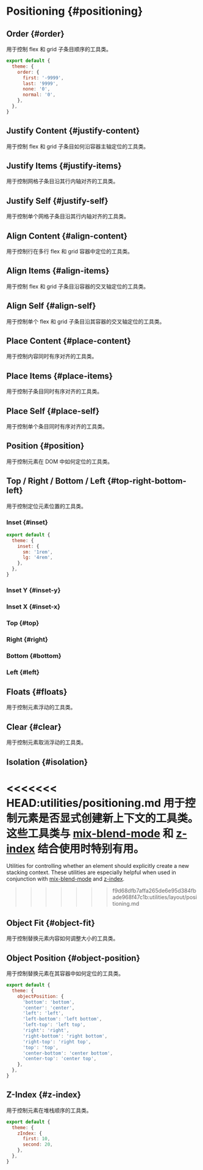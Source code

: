 # Positioning {#positioning}

## Order {#order}

用于控制 flex 和 grid 子条目顺序的工具类。

<PlaygroundWithVariants
  variant='5'
  :variants="['first', 'last', 'none', '1', '2', '3', '4', '5', '6', '7', '8', '9', '10', '11', '12', '13', '14', '-1', '-2', '-3', '-4', '-5', '-6', '-7', '-8', '-9', '-10', '-11', '-12', '-13', '-14', '-6666']"
  prefix='order'
  nested=true
  fixed='!block'
  appended='order-1 order-2 order-3 order-4 order-5 order-6 order-7 order-8 order-9 order-10 order-11 rounded-md grid bg-teal-500 bg-yellow-400 bg-teal-100 p-2 w-6 h-6 gap-2 grid-cols-3 text-xs text-white text-center flex flex-col justify-center'
  html='&lt;div class="grid gap-2 grid-cols-3 bg-teal-100 rounded-md p-2 text-xs text-white text-center"&gt;
&lt;div class="order-1 rounded-md bg-teal-500 w-6 h-6 flex flex-col justify-center"&gt;1&lt;/div&gt;
&lt;div class="order-2 rounded-md bg-teal-500 w-6 h-6 flex flex-col justify-center"&gt;2&lt;/div&gt;
&lt;div class="order-3 rounded-md bg-teal-500 w-6 h-6 flex flex-col justify-center"&gt;3&lt;/div&gt;
&lt;div class="order-4 rounded-md bg-teal-500 w-6 h-6 flex flex-col justify-center"&gt;4&lt;/div&gt;
&lt;div class="order-5 {class} rounded-md bg-yellow-400 w-6 h-6 flex flex-col justify-center"&gt;5&lt;/div&gt;
&lt;div class="order-5 rounded-md bg-teal-500 w-6 h-6 flex flex-col justify-center"&gt;6&lt;/div&gt;
&lt;div class="order-6 rounded-md bg-teal-500 w-6 h-6 flex flex-col justify-center"&gt;7&lt;/div&gt;
&lt;div class="order-7 rounded-md bg-teal-500 w-6 h-6 flex flex-col justify-center"&gt;8&lt;/div&gt;
&lt;div class="order-8 rounded-md bg-teal-500 w-6 h-6 flex flex-col justify-center"&gt;9&lt;/div&gt;
&lt;div class="order-9 rounded-md bg-teal-500 w-6 h-6 flex flex-col justify-center"&gt;10&lt;/div&gt;
&lt;div class="order-10 rounded-md bg-teal-500 w-6 h-6 flex flex-col justify-center"&gt;11&lt;/div&gt;
&lt;div class="order-11 rounded-md bg-teal-500 w-6 h-6 flex flex-col justify-center"&gt;12&lt;/div&gt;
&lt;/div&gt;'
/>

<Customizing>

```js windi.config.js
export default {
  theme: {
    order: {
      first: '-9999',
      last: '9999',
      none: '0',
      normal: '0',
    },
  },
}
```

</Customizing>

## Justify Content {#justify-content}

用于控制 flex 和 grid 子条目如何沿容器主轴定位的工具类。

<PlaygroundWithVariants
  variant='start'
  :variants="['start', 'end', 'center', 'between', 'around', 'evenly']"
  prefix='justify'
  nested=true
  fixed='pt-20'
  appended='flex rounded-md bg-teal-500 bg-teal-100 p-2 space-x-2 w-6 h-6'
  html='&lt;div class="flex {class} bg-teal-100 rounded-md p-2 space-x-2"&gt;
&lt;div class="rounded-md bg-teal-500 w-6 h-6"&gt;&lt;/div&gt;
&lt;div class="rounded-md bg-teal-500 w-6 h-6"&gt;&lt;/div&gt;
&lt;div class="rounded-md bg-teal-500 w-6 h-6"&gt;&lt;/div&gt;
&lt;/div&gt;'
/>

## Justify Items {#justify-items}

用于控制网格子条目沿其行内轴对齐的工具类。

<PlaygroundWithVariants
  variant='auto'
  :variants="['auto', 'start', 'end', 'center', 'stretch']"
  prefix='justify-items'
  nested=true
  fixed='!block'
  appended='grid rounded-md bg-teal-500 bg-teal-100 p-2 min-w-6 h-6 gap-2 grid-cols-2 text-xs text-white text-center flex flex-col justify-center'
  html='&lt;div class="grid {class} gap-2 grid-cols-2 bg-teal-100 rounded-md p-2 text-xs text-white text-center"&gt;
&lt;div class="rounded-md bg-teal-500 min-w-6 h-6 flex flex-col justify-center"&gt;1&lt;/div&gt;
&lt;div class="rounded-md bg-teal-500 min-w-6 h-6 flex flex-col justify-center"&gt;2&lt;/div&gt;
&lt;div class="rounded-md bg-teal-500 min-w-6 h-6 flex flex-col justify-center"&gt;3&lt;/div&gt;
&lt;div class="rounded-md bg-teal-500 min-w-6 h-6 flex flex-col justify-center"&gt;4&lt;/div&gt;
&lt;div class="rounded-md bg-teal-500 min-w-6 h-6 flex flex-col justify-center"&gt;5&lt;/div&gt;
&lt;div class="rounded-md bg-teal-500 min-w-6 h-6 flex flex-col justify-center"&gt;6&lt;/div&gt;
&lt;div class="rounded-md bg-teal-500 min-w-6 h-6 flex flex-col justify-center"&gt;7&lt;/div&gt;
&lt;div class="rounded-md bg-teal-500 min-w-6 h-6 flex flex-col justify-center"&gt;8&lt;/div&gt;
&lt;/div&gt;'
/>

## Justify Self {#justify-self}

用于控制单个网格子条目沿其行内轴对齐的工具类。

<PlaygroundWithVariants
  variant='auto'
  :variants="['auto', 'start', 'end', 'center', 'stretch']"
  prefix='justify-self'
  nested=true
  fixed='!block'
  appended='grid rounded-md bg-teal-500 bg-yellow-400 bg-teal-100 p-2 min-w-6 h-6 gap-2 grid-cols-2 text-xs text-white text-center flex flex-col justify-center'
  html='&lt;div class="grid gap-2 grid-cols-2 bg-teal-100 rounded-md p-2 text-xs text-white text-center"&gt;
&lt;div class="rounded-md bg-teal-500 min-w-6 h-6 flex flex-col justify-center"&gt;1&lt;/div&gt;
&lt;div class="rounded-md bg-teal-500 min-w-6 h-6 flex flex-col justify-center"&gt;2&lt;/div&gt;
&lt;div class="rounded-md bg-teal-500 min-w-6 h-6 flex flex-col justify-center"&gt;3&lt;/div&gt;
&lt;div class="{class} bg-yellow-400 rounded-md bg-teal-500 min-w-6 h-6 flex flex-col justify-center"&gt;4&lt;/div&gt;
&lt;div class="rounded-md bg-teal-500 min-w-6 h-6 flex flex-col justify-center"&gt;5&lt;/div&gt;
&lt;div class="rounded-md bg-teal-500 min-w-6 h-6 flex flex-col justify-center"&gt;6&lt;/div&gt;
&lt;div class="rounded-md bg-teal-500 min-w-6 h-6 flex flex-col justify-center"&gt;7&lt;/div&gt;
&lt;div class="rounded-md bg-teal-500 min-w-6 h-6 flex flex-col justify-center"&gt;8&lt;/div&gt;
&lt;/div&gt;'
/>

## Align Content {#align-content}

用于控制行在多行 flex 和 grid 容器中定位的工具类。

<PlaygroundWithVariants
  variant='center'
  :variants="['center', 'start', 'end', 'between', 'around', 'evenly']"
  prefix='content'
  nested=true
  fixed='!block'
  appended='grid rounded-md bg-teal-500 bg-teal-100 p-2 min-w-6 h-6 gap-2 grid-cols-2 text-xs text-white text-center flex flex-col justify-center h-48'
  html='&lt;div class="grid {class} gap-2 grid-cols-2 bg-teal-100 rounded-md p-2 text-xs text-white text-center h-48"&gt;
&lt;div class="rounded-md bg-teal-500 min-w-6 h-6 flex flex-col justify-center"&gt;1&lt;/div&gt;
&lt;div class="rounded-md bg-teal-500 min-w-6 h-6 flex flex-col justify-center"&gt;2&lt;/div&gt;
&lt;div class="rounded-md bg-teal-500 min-w-6 h-6 flex flex-col justify-center"&gt;3&lt;/div&gt;
&lt;div class="rounded-md bg-teal-500 min-w-6 h-6 flex flex-col justify-center"&gt;4&lt;/div&gt;
&lt;div class="rounded-md bg-teal-500 min-w-6 h-6 flex flex-col justify-center"&gt;5&lt;/div&gt;
&lt;div class="rounded-md bg-teal-500 min-w-6 h-6 flex flex-col justify-center"&gt;6&lt;/div&gt;
&lt;/div&gt;'
/>

## Align Items {#align-items}

用于控制 flex 和 grid 子条目沿容器的交叉轴定位的工具类。

<PlaygroundWithVariants
  variant='start'
  :variants="['start', 'end', 'center', 'baseline', 'stretch']"
  prefix='items'
  nested=true
  fixed='pt-10'
  appended='flex justify-center rounded-md bg-teal-500 bg-teal-100 p-2 space-x-2 w-6 min-h-6 h-32'
  html='&lt;div class="flex {class} justify-center bg-teal-100 rounded-md p-2 space-x-2 h-32"&gt;
&lt;div class="rounded-md bg-teal-500 w-6 min-h-6"&gt;&lt;/div&gt;
&lt;div class="rounded-md bg-teal-500 w-6 min-h-6"&gt;&lt;/div&gt;
&lt;div class="rounded-md bg-teal-500 w-6 min-h-6"&gt;&lt;/div&gt;
&lt;/div&gt;'
/>

## Align Self {#align-self}

用于控制单个 flex 和 grid 子条目沿其容器的交叉轴定位的工具类。

<PlaygroundWithVariants
  variant='center'
  :variants="['auto', 'start', 'end', 'center', 'stretch']"
  prefix='self'
  nested=true
  fixed='pt-10'
  appended='flex justify-center rounded-md bg-teal-500 bg-yellow-400 bg-teal-100 p-2 space-x-2 w-6 min-h-6 h-32'
  html='&lt;div class="flex justify-center bg-teal-100 rounded-md p-2 space-x-2 h-32"&gt;
&lt;div class="rounded-md bg-teal-500 w-6 min-h-6"&gt;&lt;/div&gt;
&lt;div class="{class} rounded-md bg-yellow-400 w-6 min-h-6"&gt;&lt;/div&gt;
&lt;div class="rounded-md bg-teal-500 w-6 min-h-6"&gt;&lt;/div&gt;
&lt;/div&gt;'
/>

## Place Content {#place-content}

用于控制内容同时有序对齐的工具类。

<PlaygroundWithVariants
  variant='center'
  :variants="['center', 'start', 'end', 'between', 'around', 'evenly', 'stretch']"
  prefix='place-content'
  nested=true
  fixed='!block'
  appended='grid rounded-md bg-teal-500 bg-teal-100 p-2 h-6 gap-2 grid-cols-2 text-xs text-white text-center flex flex-col justify-center h-38'
  html='&lt;div class="grid {class} gap-2 grid-cols-2 bg-teal-100 rounded-md p-2 text-xs text-white text-center h-38"&gt;
&lt;div class="rounded-md bg-teal-500 h-6 flex flex-col justify-center"&gt;1&lt;/div&gt;
&lt;div class="rounded-md bg-teal-500 h-6 flex flex-col justify-center"&gt;2&lt;/div&gt;
&lt;div class="rounded-md bg-teal-500 h-6 flex flex-col justify-center"&gt;3&lt;/div&gt;
&lt;div class="rounded-md bg-teal-500 h-6 flex flex-col justify-center"&gt;4&lt;/div&gt;
&lt;div class="rounded-md bg-teal-500 h-6 flex flex-col justify-center"&gt;5&lt;/div&gt;
&lt;div class="rounded-md bg-teal-500 h-6 flex flex-col justify-center"&gt;6&lt;/div&gt;
&lt;/div&gt;'
/>

## Place Items {#place-items}

用于控制子条目同时有序对齐的工具类。

<PlaygroundWithVariants
  variant='auto'
  :variants="['auto', 'start', 'end', 'center', 'stretch']"
  prefix='place-items'
  nested=true
  fixed='!block'
  appended='grid rounded-md bg-teal-500 bg-teal-100 p-2 min-w-6 h-6 gap-2 grid-cols-2 text-xs text-white text-center flex flex-col justify-center h-38'
  html='&lt;div class="grid {class} gap-2 grid-cols-2 bg-teal-100 rounded-md p-2 text-xs text-white text-center h-38"&gt;
&lt;div class="rounded-md bg-teal-500 min-w-6 h-6 flex flex-col justify-center"&gt;1&lt;/div&gt;
&lt;div class="rounded-md bg-teal-500 min-w-6 h-6 flex flex-col justify-center"&gt;2&lt;/div&gt;
&lt;div class="rounded-md bg-teal-500 min-w-6 h-6 flex flex-col justify-center"&gt;3&lt;/div&gt;
&lt;div class="rounded-md bg-teal-500 min-w-6 h-6 flex flex-col justify-center"&gt;4&lt;/div&gt;
&lt;div class="rounded-md bg-teal-500 min-w-6 h-6 flex flex-col justify-center"&gt;5&lt;/div&gt;
&lt;div class="rounded-md bg-teal-500 min-w-6 h-6 flex flex-col justify-center"&gt;6&lt;/div&gt;
&lt;/div&gt;'
/>

## Place Self {#place-self}

用于控制单个条目同时有序对齐的工具类。

<PlaygroundWithVariants
  variant='auto'
  :variants="['auto', 'start', 'end', 'center', 'stretch']"
  prefix='place-self'
  nested=true
  fixed='!block'
  appended='grid rounded-md bg-teal-500 bg-yellow-400 bg-teal-100 p-2 min-w-6 h-6 gap-2 grid-cols-2 text-xs text-white text-center flex flex-col justify-center h-38'
  html='&lt;div class="grid gap-2 grid-cols-2 bg-teal-100 rounded-md p-2 text-xs text-white text-center h-38"&gt;
&lt;div class="rounded-md bg-teal-500 min-w-6 h-6 flex flex-col justify-center"&gt;1&lt;/div&gt;
&lt;div class="rounded-md bg-teal-500 min-w-6 h-6 flex flex-col justify-center"&gt;2&lt;/div&gt;
&lt;div class="{class} rounded-md bg-yellow-400 min-w-6 h-6 flex flex-col justify-center"&gt;3&lt;/div&gt;
&lt;div class="rounded-md bg-teal-500 min-w-6 h-6 flex flex-col justify-center"&gt;4&lt;/div&gt;
&lt;div class="rounded-md bg-teal-500 min-w-6 h-6 flex flex-col justify-center"&gt;5&lt;/div&gt;
&lt;div class="rounded-md bg-teal-500 min-w-6 h-6 flex flex-col justify-center"&gt;6&lt;/div&gt;
&lt;/div&gt;'
/>

## Position {#position}

用于控制元素在 DOM 中如何定位的工具类。

<PlaygroundWithVariants
  variant='static'
  :variants="['static', 'fixed', 'absolute', 'relative', 'sticky']"
  nested=true
  fixed='relative text-xs'
  appended='rounded-md clear-both bg-teal-500 bg-teal-100 w-8 h-8 mr-2 bg-red-400 bg-green-400 bg-blue-400 inline-block top-0 left-0'
  html='&lt;p&gt;In this demo you can control the &lt;code&gt;position&lt;/code&gt; property for the green box.&lt;/p&gt;
&lt;div class="inline-block rounded-md w-8 h-8 bg-red-400 mr-2"&gt;&lt;/div&gt;
&lt;div class="inline-block {class} top-0 left-0 rounded-md bg-green-400 w-8 h-8 mr-2"&gt;&lt;/div&gt;
&lt;div class="inline-block rounded-md w-8 h-8 bg-blue-400"&gt;&lt;/div&gt;
&lt;p class="clear-both"&gt;To see the effect of &lt;code&gt;sticky&lt;/code&gt; positioning, select the &lt;code&gt;position: sticky&lt;/code&gt; option and scroll this container.&lt;/p&gt;
&lt;p&gt;The element will scroll along with its container, until it is at the top of the container (or reaches the offset specified in &lt;code&gt;top&lt;/code&gt;), and will then stop scrolling, so it stays visible.&lt;/p&gt;
&lt;p&gt;The rest of this text is only supplied to make sure the container overflows, so as to enable you to scroll it and see the effect.&lt;/p&gt;
&lt;hr&gt;
&lt;p&gt;Far out in the uncharted backwaters of the unfashionable end of the western spiral arm of the Galaxy lies a small unregarded yellow sun. Orbiting this at a distance of roughly ninety-two million miles is an utterly insignificant little blue green planet whose ape-descended life forms are so amazingly primitive that they still think digital watches are a pretty neat idea.&lt;/p&gt; '
/>

## Top / Right / Bottom / Left {#top-right-bottom-left}

用于控制定位元素位置的工具类。

### Inset {#inset}

<PlaygroundWithVariants
  variant='4'
  :variants="['0', 'px', 'auto', 'full', '0.5', '1', '2', '4', '8', '12', '14', '16', '20', '24', '48', '1/3', '1.5rem', '32px', '-px', '-0.5', '-2', '-4', '-8', '-12', '-1/3', '-1.5rem', '-32px', '-full']"
  prefix='inset'
  nested=true
  fixed='relative text-xs text-white w-screen h-full'
  appended='absolute h-8 bg-green-400 rounded-md text-center max-w-24 p-2'
  html='&lt;div class="absolute {class} bg-green-400 rounded-md p-2 text-center max-w-24 h-8"&gt;{class}&lt;/div&gt;'
/>

<Customizing>

```js windi.config.js
export default {
  theme: {
    inset: {
      sm: '1rem',
      lg: '4rem',
    },
  },
}
```

</Customizing>

### Inset Y {#inset-y}

<PlaygroundWithVariants
  variant='4'
  :variants="['0', 'px', 'auto', 'full', '0.5', '1', '2', '4', '8', '12', '14', '16', '20', '24', '48', '1/3', '1.5rem', '32px', '-px', '-0.5', '-2', '-4', '-8', '-12', '-1/3', '-1.5rem', '-32px', '-full']"
  prefix='inset-y'
  nested=true
  fixed='relative text-xs text-white w-screen h-full'
  appended='absolute h-8 bg-green-400 rounded-md text-center max-w-24 p-2'
  html='&lt;div class="absolute {class} bg-green-400 rounded-md p-2 text-center max-w-24 h-8"&gt;{class}&lt;/div&gt;'
/>

### Inset X {#inset-x}

<PlaygroundWithVariants
  variant='4'
  :variants="['0', 'px', 'auto', 'full', '0.5', '1', '2', '4', '8', '12', '14', '16', '20', '24', '48', '1/3', '1.5rem', '32px', '-px', '-0.5', '-2', '-4', '-8', '-12', '-1/3', '-1.5rem', '-32px', '-full']"
  prefix='inset-x'
  nested=true
  fixed='relative text-xs text-white w-screen h-full'
  appended='absolute h-8 bg-green-400 rounded-md text-center max-w-24 p-2'
  html='&lt;div class="absolute {class} bg-green-400 rounded-md p-2 text-center max-w-24 h-8"&gt;{class}&lt;/div&gt;'
/>


### Top {#top}

<PlaygroundWithVariants
  variant='4'
  :variants="['0', 'px', 'auto', 'full', '0.5', '1', '2', '4', '8', '12', '14', '16', '20', '24', '48', '1/3', '1.5rem', '32px', '-px', '-0.5', '-2', '-4', '-8', '-12', '-1/3', '-1.5rem', '-32px', '-full']"
  prefix='top'
  nested=true
  fixed='relative text-xs text-white w-screen h-full'
  appended='absolute h-8 bg-green-400 rounded-md text-center max-w-24 p-2'
  html='&lt;div class="absolute {class} bg-green-400 rounded-md p-2 text-center max-w-24 h-8"&gt;{class}&lt;/div&gt;'
/>


### Right {#right}

<PlaygroundWithVariants
  variant='4'
  :variants="['0', 'px', 'auto', 'full', '0.5', '1', '2', '4', '8', '12', '14', '16', '20', '24', '48', '1/3', '1.5rem', '32px', '-px', '-0.5', '-2', '-4', '-8', '-12', '-1/3', '-1.5rem', '-32px', '-full']"
  prefix='right'
  nested=true
  fixed='relative text-xs text-white w-screen h-full'
  appended='absolute h-8 bg-green-400 rounded-md text-center max-w-24 p-2'
  html='&lt;div class="absolute {class} bg-green-400 rounded-md p-2 text-center max-w-24 h-8"&gt;{class}&lt;/div&gt;'
/>

### Bottom {#bottom}

<PlaygroundWithVariants
  variant='4'
  :variants="['0', 'px', 'auto', 'full', '0.5', '1', '2', '4', '8', '12', '14', '16', '20', '24', '48', '1/3', '1.5rem', '32px', '-px', '-0.5', '-2', '-4', '-8', '-12', '-1/3', '-1.5rem', '-32px', '-full']"
  prefix='bottom'
  nested=true
  fixed='relative text-xs text-white w-screen h-full'
  appended='absolute h-8 bg-green-400 rounded-md text-center max-w-24 p-2'
  html='&lt;div class="absolute {class} bg-green-400 rounded-md p-2 text-center max-w-24 h-8"&gt;{class}&lt;/div&gt;'
/>

### Left {#left}

<PlaygroundWithVariants
  variant='4'
  :variants="['0', 'px', 'auto', 'full', '0.5', '1', '2', '4', '8', '12', '14', '16', '20', '24', '48', '1/3', '1.5rem', '32px', '-px', '-0.5', '-2', '-4', '-8', '-12', '-1/3', '-1.5rem', '-32px', '-full']"
  prefix='left'
  nested=true
  fixed='relative text-xs text-white'
  appended='absolute h-8 bg-green-400 rounded-md text-center max-w-24 p-2'
  html='&lt;div class="absolute {class} bg-green-400 rounded-md p-2 text-center max-w-24 h-8"&gt;{class}&lt;/div&gt;'
/>

## Floats {#floats}

用于控制元素浮动的工具类。

<PlaygroundWithVariants
  variant='left'
  :variants="['right', 'left', 'none']"
  prefix='float'
  nested=true
  fixed='text-xs'
  appended='bg-blue-300 rounded-md p-3 text-white'
  html='&lt;div class="{class} bg-blue-300 rounded-md p-3 text-white"&gt;Float me&lt;/div&gt;
As much mud in the streets as if the waters had but newly retired from the face of the earth, and it would not be wonderful to meet a Megalosaurus, forty feet long or so, waddling like an elephantine lizard up Holborn Hill.'
/>

## Clear {#clear}

用于控制元素取消浮动的工具类。

<PlaygroundWithVariants
  variant='left'
  :variants="['right', 'left', 'both', 'none']"
  prefix='clear'
  nested=true
  fixed='text-xs'
  appended='bg-blue-300 rounded-md p-3 text-white float-left float-right h-24'
  html='&lt;div class="float-left bg-blue-300 rounded-md p-3 text-white"&gt;Left&lt;/div&gt;
  &lt;div class="float-right bg-blue-300 rounded-md p-3 text-white h-24"&gt;Right&lt;/div&gt;
&lt;div class="{class}"&gt;
As much mud in the streets as if the waters had but newly retired from the face of the earth, and it would not be wonderful to meet a Megalosaurus, forty feet long or so, waddling like an elephantine lizard up Holborn Hill.
&lt;/div&gt;'
/>

## Isolation {#isolation}

<<<<<<< HEAD:utilities/positioning.md
用于控制元素是否显式创建新上下文的工具类。这些工具类与 [mix-blend-mode](/utilities/effects#mix-blend-mode) 和 [z-index](#z-index) 结合使用时特别有用。
=======
Utilities for controlling whether an element should explicitly create a new stacking context. These utilities are especially helpful when used in conjunction with [mix-blend-mode](/utilities/effects/mix-blend-mode) and [z-index](#z-index).
>>>>>>> f9d68dfb7affa265de6e95d384fbade968f47c1b:utilities/layout/positioning.md

<PlaygroundWithVariants
  variant='isolate'
  :variants="['isolate', 'isolation-auto']"
  fixed='dark:text-white opacity-85 overflow-hidden h-full'
  appended='w-full h-32 bg-green-400 w-16 h-16 mix-blend-difference border-2 border-black'
  nested=true
  html='&lt;div class="w-full h-32 bg-green-400"&gt;
  &lt;div class="{class}"&gt;
    &lt;div class="bg-green-400 w-16 h-16 mix-blend-difference border-2 border-black"&gt;auto&lt;/div&gt;
  &lt;/div&gt;
&lt;/div&gt;'
/>

## Object Fit {#object-fit}

用于控制替换元素内容如何调整大小的工具类。

<PlaygroundWithVariants
  variant='cover'
  :variants="['contain', 'cover', 'fill', 'none', 'scale-down']"
  prefix='object'
  appended='p-2 w-36 h-42 bg-gray-100'
  nested=true
  html='&lt;img src="/assets/bg-shop.jpg" class="{class} w-36 h-42 bg-gray-100"&gt;
  &lt;/img&gt;'
/>

## Object Position {#object-position}

用于控制替换元素在其容器中如何定位的工具类。

<PlaygroundWithVariants
  variant='bottom'
  :variants="['bottom', 'center', 'left', 'left-bottom', 'left-top', 'right', 'right-bottom', 'right-top', 'top']"
  prefix='object'
  appended='object-none w-36 h-42'
  nested=true
  html='&lt;img src="/assets/bg-shop.jpg" class="{class} w-36 h-42 object-none"&gt;
  &lt;/img&gt;'
/>

<Customizing>

```js windi.config.js
export default {
  theme: {
    objectPosition: {
      'bottom': 'bottom',
      'center': 'center',
      'left': 'left',
      'left-bottom': 'left bottom',
      'left-top': 'left top',
      'right': 'right',
      'right-bottom': 'right bottom',
      'right-top': 'right top',
      'top': 'top',
      'center-bottom': 'center bottom',
      'center-top': 'center top',
    },
  },
}
```

</Customizing>

## Z-Index {#z-index}

用于控制元素在堆栈顺序的工具类。

<PlaygroundWithVariants
  variant='auto'
  :variants="['auto', '0', '1', '2', '3', '4', '5', '10', '20', '30', '40', '50', '60', '-1', '-2', '-3', '-5']"
  fixed='relative text-xs text-white text-center'
  prefix='z'
  appended='z-50 flex flex-col justify-center absolute bg-opacity-80 rounded shadow w-8 h-8 w-36 h-36 bg-green-400 bg-blue-400 bg-red-400  z-30 z-10 z-auto top-0 left-0 top-4 left-4 top-8 top-16 top-20 top-24 left-8 ring'
  nested=true
  html='&lt;div class="flex flex-col justify-center ring rounded shadow-lg bg-opacity-80 absolute {class} w-36 h-36 bg-green-400 top-0 left-0"&gt;Change my z-index&lt;/div&gt;
  &lt;div class="ring rounded shadow-lg bg-opacity-80 absolute w-8 h-8 z-50 top-0 left-0 bg-blue-400"&gt;z-50&lt;/div&gt;
  &lt;div class="ring rounded shadow-lg bg-opacity-80 absolute w-8 h-8 z-30 top-4 left-4 bg-blue-400"&gt;z-30&lt;/div&gt;
  &lt;div class="ring rounded shadow-lg bg-opacity-80 absolute w-8 h-8 z-10 top-8 left-8 bg-blue-400"&gt;z-10&lt;/div&gt;
  &lt;div class="ring rounded shadow-lg bg-opacity-80 absolute w-8 h-8 z-auto top-16 left-0 bg-red-400"&gt;z-auto&lt;/div&gt;
  &lt;div class="ring rounded shadow-lg bg-opacity-80 absolute w-8 h-8 z-auto top-20 left-4 bg-red-400"&gt;z-auto&lt;/div&gt;
  &lt;div class="ring rounded shadow-lg bg-opacity-80 absolute w-8 h-8 z-auto top-24 left-8 bg-red-400"&gt;z-auto&lt;/div&gt;'
/>

<Customizing>

```js windi.config.js
export default {
  theme: {
    zIndex: {
      first: 10,
      second: 20,
    },
  },
}
```

</Customizing>
